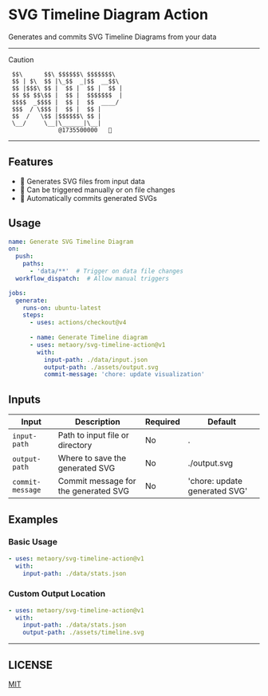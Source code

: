 # SVG Timeline Diagram Action

Generates and commits SVG Timeline Diagrams from your data

---

> [!CAUTION]
> ```
>  $$\      $$\ $$$$$$\ $$$$$$$\
>  $$ | $\  $$ |\_$$  _|$$  __$$\
>  $$ |$$$\ $$ |  $$ |  $$ |  $$ |
>  $$ $$ $$\$$ |  $$ |  $$$$$$$  |
>  $$$$  _$$$$ |  $$ |  $$  ____/
>  $$$  / \$$$ |  $$ |  $$ |
>  $$  /   \$$ |$$$$$$\ $$ |
>  \__/     \__|\______|\__|
>               @1735500000   🚧
> ```

---

## Features

- 🔄 Generates SVG files from input data
- 🚀 Can be triggered manually or on file changes
- 💾 Automatically commits generated SVGs

## Usage

```yaml
name: Generate SVG Timeline Diagram
on:
  push:
    paths:
      - 'data/**'  # Trigger on data file changes
  workflow_dispatch:  # Allow manual triggers

jobs:
  generate:
    runs-on: ubuntu-latest
    steps:
      - uses: actions/checkout@v4
      
      - name: Generate Timeline diagram
      - uses: metaory/svg-timeline-action@v1
        with:
          input-path: ./data/input.json
          output-path: ./assets/output.svg
          commit-message: 'chore: update visualization'
```

## Inputs

| Input            | Description                          | Required | Default                       |
|------------------|--------------------------------------|----------|-------------------------------|
| `input-path`     | Path to input file or directory      | No       | .                             |
| `output-path`    | Where to save the generated SVG      | No       | ./output.svg                  |
| `commit-message` | Commit message for the generated SVG | No       | 'chore: update generated SVG' |

## Examples

### Basic Usage

```yaml
- uses: metaory/svg-timeline-action@v1
  with:
    input-path: ./data/stats.json
```

### Custom Output Location

```yaml
- uses: metaory/svg-timeline-action@v1
  with:
    input-path: ./data/stats.json
    output-path: ./assets/timeline.svg
```

---

LICENSE
-------

[MIT](LICENSE)
